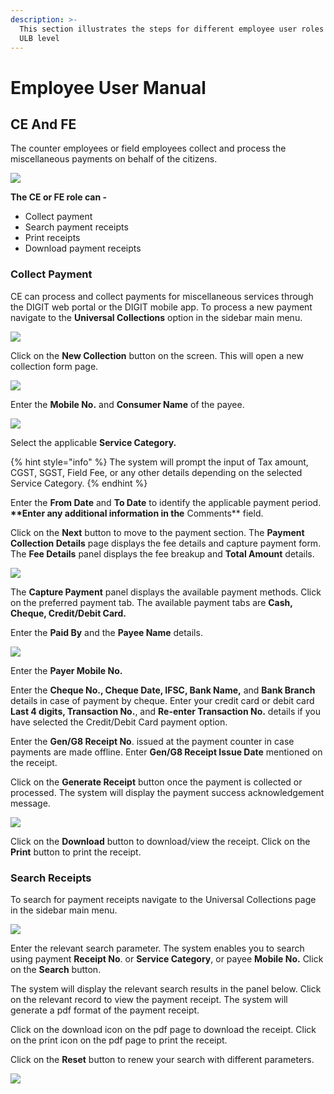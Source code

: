 ```yaml
---
description: >-
  This section illustrates the steps for different employee user roles at the
  ULB level
---
```


# Employee User Manual

## **CE And FE**

The counter employees or field employees collect and process the miscellaneous payments on behalf of the citizens.

![](https://docs.google.com/drawings/u/0/d/sdqYT5-oQRjT_c5OP_fcsbA/image?w=303&h=297&rev=128&ac=1&parent=1GZKzf7O_6WDB5ba1gb6QUT6CqipoQzuRuWT44fTAgGo)

**The CE or FE role can -**

* Collect payment
* Search payment receipts
* Print receipts
* Download payment receipts

### **Collect Payment**

CE can process and collect payments for miscellaneous services through the DIGIT web portal or the DIGIT mobile app. To process a new payment navigate to the **Universal Collections** option in the sidebar main menu.

![](https://docs.google.com/drawings/u/0/d/sHDxtCHirCj-8f8WY383r5g/image?w=289&h=357&rev=59&ac=1&parent=1GZKzf7O_6WDB5ba1gb6QUT6CqipoQzuRuWT44fTAgGo)

Click on the **New Collection** button on the screen. This will open a new collection form page.

![](https://docs.google.com/drawings/u/0/d/sZFok4oTVR3-Z5P6RpiHlrQ/image?w=624&h=184&rev=57&ac=1&parent=1GZKzf7O_6WDB5ba1gb6QUT6CqipoQzuRuWT44fTAgGo)

Enter the **Mobile No.** and **Consumer Name** of the payee.

![](https://docs.google.com/drawings/u/0/d/sU091UrGzf-BIhQXc-K1OnA/image?w=598&h=349&rev=65&ac=1&parent=1GZKzf7O_6WDB5ba1gb6QUT6CqipoQzuRuWT44fTAgGo)

Select the applicable **Service Category.**

{% hint style="info" %}
The system will prompt the input of Tax amount, CGST, SGST, Field Fee, or any other details depending on the selected Service Category.
{% endhint %}

Enter the **From Date** and **To Date** to identify the applicable payment period. **\*\*Enter any additional information in the** Comments\*\* field.

Click on the **Next** button to move to the payment section. The **Payment Collection Details** page displays the fee details and capture payment form. The **Fee Details** panel displays the fee breakup and **Total Amount** details.

![](https://lh6.googleusercontent.com/MvPGlTveclKajRWJnyKrRrbSyOKfDKkw1NzE0X9tCFUioKlz5NrPXU_nvVrFEuqLbpU20bJG-RoSsJlW7GCr_u0hCnRbqgiu3Kfwl-UYS3pOLB7W6YOm_ffNonFLtJrSpCR8q-nu)

The **Capture Payment** panel displays the available payment methods. Click on the preferred payment tab. The available payment tabs are **Cash, Cheque, Credit/Debit Card.**

Enter the **Paid By** and the **Payee Name** details.

![](https://docs.google.com/drawings/u/0/d/s_tv2UAnfFyxWdg76C7_GMQ/image?w=624&h=331&rev=71&ac=1&parent=1GZKzf7O_6WDB5ba1gb6QUT6CqipoQzuRuWT44fTAgGo)

Enter the **Payer Mobile No.**

Enter the **Cheque No., Cheque Date, IFSC, Bank Name,** and **Bank Branch** details in case of payment by cheque. Enter your credit card or debit card **Last 4 digits, Transaction No.**, and **Re-enter Transaction No.** details if you have selected the Credit/Debit Card payment option.

Enter the **Gen/G8 Receipt No**. issued at the payment counter in case payments are made offline. Enter **Gen/G8 Receipt Issue Date** mentioned on the receipt.

Click on the **Generate Receipt** button once the payment is collected or processed. The system will display the payment success acknowledgement message.

![](https://lh4.googleusercontent.com/L-wJWESDZNSQDjPpdBtWKm4j4gyzxc4v6TYDCmchZ7OuJeUfq3ipiMovnboiFj2aKsQ7AM6Vb4cwGlJiEftxc5dXNEf8tMM3I0fFpZ9pzFNaAiDS4wpcnyqTmRDlw7zPmu4bxMdJ)

Click on the **Download** button to download/view the receipt. Click on the **Print** button to print the receipt.

### **Search Receipts**

To search for payment receipts navigate to the Universal Collections page in the sidebar main menu.

![](https://lh3.googleusercontent.com/IEjyNR2jqJ5Lk6bRw2UC_4HG7xu8g496jqpCs4NmGRi8TXGvWt3cVFYElr_uzHvggHj3CjH4DI_r4Gs-BFd3Rfp_LoMfotgwkcArovKhvPkFGtJ2QRkKJ8r7RWfiqtrbtERcHDB7)

Enter the relevant search parameter. The system enables you to search using payment **Receipt No**. or **Service Category**, or payee **Mobile No.** Click on the **Search** button.

The system will display the relevant search results in the panel below. Click on the relevant record to view the payment receipt. The system will generate a pdf format of the payment receipt.

Click on the download icon on the pdf page to download the receipt. Click on the print icon on the pdf page to print the receipt.

Click on the **Reset** button to renew your search with different parameters.

![](https://lh3.googleusercontent.com/u3oLM8vb8NQGxqz_AK7ZvHmtMX_99oQB_VBr4qMODxiqqAjBrjesi8p--HC-58sjeczNGShKz8Jd-lCqeUO5f-AxQIaRyrWwu8xhSOF48WGAc-3KS1v8JOnIDw0tfRGKHvXtXaMy)

